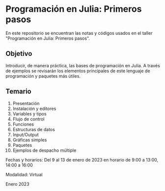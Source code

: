# Programación en Julia:  Primeros pasos

En este repositorio se encuentran las notas y códigos usados en el taller "Programación en Julia:  Primeros pasos".

## Objetivo
Introducir, de manera práctica, las bases de programación en
Julia.  A través de ejemplos se revisarán los elementos principales de
este lenguaje de programación y paquetes más útiles.

## Temario
1.  Presentación
2.  Instalación y editores
3.  Variables y tipos
4.  Flujo de control
5.  Funciones
6.  Estructuras de datos
7.  Input/Output
8.  Gráficas simples
9.  Paquetes 
10. Ejemplos de despacho múltiple

Fechas y horarios: Del 9 al 13 de enero de 2023 en horario de 9:00 a
13:00, 14:00 a 16:00

Modalidad: Virtual

Enero 2023
